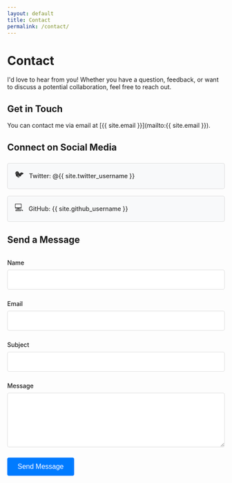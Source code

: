 ```yaml
---
layout: default
title: Contact
permalink: /contact/
---
```


# Contact

I'd love to hear from you! Whether you have a question, feedback, or want to discuss a potential collaboration, feel free to reach out.

## Get in Touch

You can contact me via email at [{{ site.email }}](mailto:{{ site.email }}).

## Connect on Social Media

<div class="social-links">
  <a href="https://twitter.com/{{ site.twitter_username }}" class="social-link twitter" target="_blank" rel="noopener noreferrer">
    <span class="icon">🐦</span> Twitter: @{{ site.twitter_username }}
  </a>
  <a href="https://github.com/{{ site.github_username }}" class="social-link github" target="_blank" rel="noopener noreferrer">
    <span class="icon">💻</span> GitHub: {{ site.github_username }}
  </a>
</div>

<style>
  .social-links {
    display: flex;
    flex-direction: column;
    gap: 1rem;
    margin: 1.5rem 0;
  }
  
  .social-link {
    display: inline-flex;
    align-items: center;
    padding: 0.75rem 1rem;
    background-color: #f8f9fa;
    border-radius: 4px;
    text-decoration: none;
    color: #333;
    font-weight: 500;
    transition: all 0.3s ease;
    border: 1px solid #ddd;
  }
  
  .social-link:hover {
    background-color: #e9ecef;
    transform: translateY(-2px);
    box-shadow: 0 4px 6px rgba(0, 0, 0, 0.1);
  }
  
  .social-link .icon {
    margin-right: 0.75rem;
    font-size: 1.25rem;
  }
  
  .twitter:hover {
    color: #1DA1F2;
    border-color: #1DA1F2;
  }
  
  .github:hover {
    color: #333;
    border-color: #333;
  }
</style>

## Send a Message

<form action="https://formspree.io/f/xleqgkwz" method="POST" class="contact-form">
  <div class="form-group">
    <label for="name">Name</label>
    <input type="text" id="name" name="name" required>
  </div>
  
  <div class="form-group">
    <label for="email">Email</label>
    <input type="email" id="email" name="_replyto" required>
  </div>
  
  <div class="form-group">
    <label for="subject">Subject</label>
    <input type="text" id="subject" name="subject" required>
  </div>
  
  <div class="form-group">
    <label for="message">Message</label>
    <textarea id="message" name="message" rows="5" required></textarea>
  </div>
  
  <button type="submit" class="submit-button">Send Message</button>
</form>

<style>
  .contact-form {
    max-width: 600px;
    margin: 2rem 0;
  }
  
  .form-group {
    margin-bottom: 1.5rem;
  }
  
  .form-group label {
    display: block;
    margin-bottom: 0.5rem;
    font-weight: 500;
  }
  
  .form-group input,
  .form-group textarea {
    width: 100%;
    padding: 0.75rem;
    border: 1px solid #ddd;
    border-radius: 4px;
    font-size: 1rem;
    font-family: inherit;
  }
  
  .submit-button {
    background-color: #007bff;
    color: white;
    border: none;
    padding: 0.75rem 1.5rem;
    border-radius: 4px;
    font-size: 1rem;
    cursor: pointer;
    transition: background-color 0.3s ease;
  }
  
  .submit-button:hover {
    background-color: #0056b3;
  }
</style>

<script>
  // Set the Formspree form ID
  document.querySelector('.contact-form').setAttribute('action', 'https://formspree.io/f/xleqgkwz');
</script>
